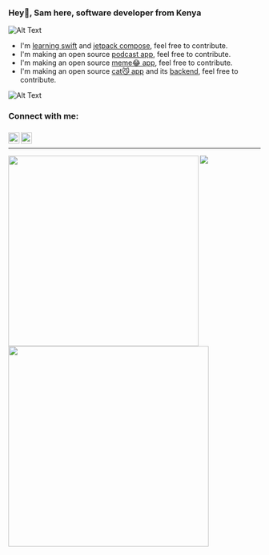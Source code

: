 ### Hey👋, Sam here, software developer from Kenya

![Alt Text](https://media.giphy.com/media/vFKqnCdLPNOKc/giphy.gif)

- I'm [learning swift](https://github.com/sababuvercetti/learn_swift) and [jetpack compose](https://github.com/sababuvercetti/kotlin_compose), feel free to contribute.
- I'm making an open source [podcast app](https://github.com/sababuvercetti/podcastic), feel free to contribute.
- I'm making an open source [meme😂 app](https://github.com/sababuvercetti/meem), feel free to contribute.
- I'm making an open source [cat😼 app](https://github.com/sababuvercetti/el_gato) and its [backend](https://github.com/sababuvercetti/ElGatoBackend), feel free to contribute.


![Alt Text](https://i.gifer.com/UyBy.gif)

### Connect with me:


###
[<img align="left" alt="Sabesan | Twitter" width="22px" height="22px" src="https://cdn2.iconfinder.com/data/icons/social-media-2285/512/1_Twitter2_colored_svg-512.png" />][twitter]
[<img align="left" alt="Sabesan | LinkedIn" width="22px" height="22px" src="https://cdn2.iconfinder.com/data/icons/social-media-2285/512/1_Linkedin_unofficial_colored_svg-512.png" />][linkedin]


###
<br />

---

[twitter]: https://twitter.com/sababuvercetti
[linkedin]: https://www.linkedin.com/in/sababuvercetti


<img width="380px" align="left" src="https://github-readme-stats.vercel.app/api?username=sababuvercetti&show_icons=true&count_private=true&include_all_commits&theme=tokyonight"/><img width="400px" align="left" src="https://github-readme-streak-stats.herokuapp.com/?user=sababuvercetti&show_icons=true&locale=en&layout=compact&theme=tokyonight"/>
<a href="https://github.com/sababuvercetti">
  <img align="center" src="https://github-readme-stats.anuraghazra1.vercel.app/api/top-langs/?username=sababuvercetti&layout=compact&theme=radical" />
</a>



